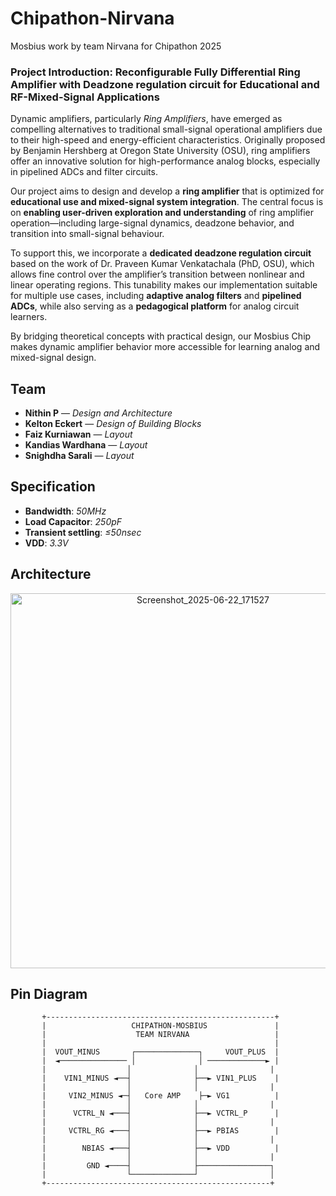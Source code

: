 # Chipathon-Nirvana
Mosbius work by team Nirvana for Chipathon 2025

### **Project Introduction: Reconfigurable Fully Differential Ring Amplifier with Deadzone regulation circuit for Educational and RF-Mixed-Signal Applications**

Dynamic amplifiers, particularly *Ring Amplifiers*, have emerged as compelling alternatives to traditional small-signal operational amplifiers due to their high-speed and energy-efficient characteristics. Originally proposed by Benjamin Hershberg at Oregon State University (OSU), ring amplifiers offer an innovative solution for high-performance analog blocks, especially in pipelined ADCs and filter circuits.

Our project aims to design and develop a **ring amplifier** that is optimized for **educational use and mixed-signal system integration**. The central focus is on **enabling user-driven exploration and understanding** of ring amplifier operation—including large-signal dynamics, deadzone behavior, and transition into small-signal behaviour.

To support this, we incorporate a **dedicated deadzone regulation circuit** based on the work of Dr. Praveen Kumar Venkatachala (PhD, OSU), which allows fine control over the amplifier’s transition between nonlinear and linear operating regions. This tunability makes our implementation suitable for multiple use cases, including **adaptive analog filters** and **pipelined ADCs**, while also serving as a **pedagogical platform** for analog circuit learners.

By bridging theoretical concepts with practical design, our Mosbius Chip makes dynamic amplifier behavior more accessible for learning analog and mixed-signal design.

##  Team

- **Nithin P** — *Design and Architecture*
- **Kelton Eckert** — *Design of Building Blocks*
- **Faiz Kurniawan** — *Layout*
- **Kandias Wardhana** — *Layout*
- **Snighdha Sarali** — *Layout*


## Specification

- **Bandwidth**: *50MHz*
- **Load Capacitor**: *250pF*
- **Transient settling**: *≤50nsec*
- **VDD**: *3.3V*

## Architecture 

<div align="center">
  <img src="https://github.com/user-attachments/assets/4a06a853-9d20-465e-aee2-c2d34ddffeee" alt="Screenshot_2025-06-22_171527" width="600"/>
</div>

## Pin Diagram

           +---------------------------------------------------+
           |                   CHIPATHON-MOSBIUS               |
           |                    TEAM NIRVANA                   |
           |                                                   |
           |  VOUT_MINUS       ┌──────────────┐     VOUT_PLUS  |
           |  ◄─────────────── │              │ ─────────────► |
           |                  │              │                |
           |    VIN1_MINUS ◄──┤              ├──► VIN1_PLUS    |
           |                  │              │                |
           |     VIN2_MINUS ◄─┤   Core AMP    ├─► VG1          |
           |                  │              │                |
           |      VCTRL_N ◄───┤              ├──► VCTRL_P      |
           |                  │              │                |
           |     VCTRL_RG ◄───┤              ├──► PBIAS        |
           |                  │              │                |
           |        NBIAS ◄───┤              ├──► VDD          |
           |                  │              │                |
           |         GND ◄────┤              ├────────────────┐
           |                  └──────────────┘                │
           +--------------------------------------------------+

